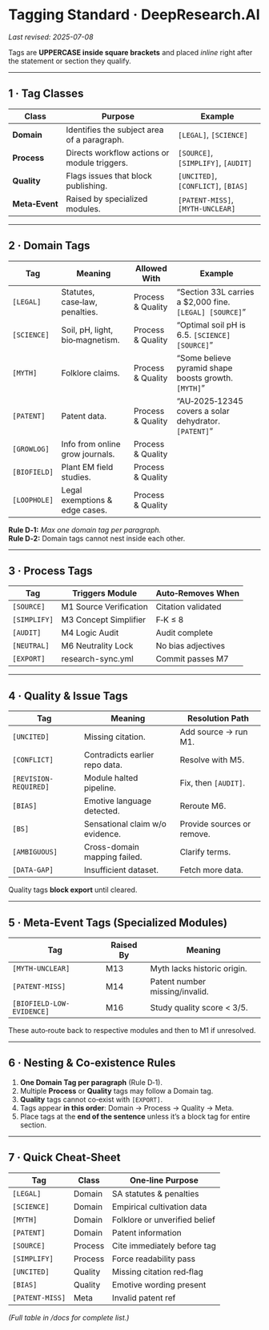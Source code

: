 # Tagging Standard · DeepResearch.AI  
_Last revised: 2025-07-08_

Tags are **UPPERCASE inside square brackets** and placed _inline_ right after the statement or section they qualify.

---

## 1 · Tag Classes  

| Class | Purpose | Example |
|-------|---------|---------|
| **Domain** | Identifies the subject area of a paragraph. | `[LEGAL]`, `[SCIENCE]` |
| **Process** | Directs workflow actions or module triggers. | `[SOURCE]`, `[SIMPLIFY]`, `[AUDIT]` |
| **Quality** | Flags issues that block publishing. | `[UNCITED]`, `[CONFLICT]`, `[BIAS]` |
| **Meta‑Event** | Raised by specialized modules. | `[PATENT-MISS]`, `[MYTH-UNCLEAR]` |

---

## 2 · Domain Tags  

| Tag | Meaning | Allowed With | Example |
|-----|---------|--------------|---------|
| `[LEGAL]` | Statutes, case‑law, penalties. | Process & Quality | “Section 33L carries a $2,000 fine. `[LEGAL] [SOURCE]`” |
| `[SCIENCE]` | Soil, pH, light, bio‑magnetism. | Process & Quality | “Optimal soil pH is 6.5. `[SCIENCE] [SOURCE]`” |
| `[MYTH]` | Folklore claims. | Process & Quality | “Some believe pyramid shape boosts growth. `[MYTH]`” |
| `[PATENT]` | Patent data. | Process & Quality | “AU‑2025‑12345 covers a solar dehydrator. `[PATENT]`” |
| `[GROWLOG]` | Info from online grow journals. | Process & Quality | |
| `[BIOFIELD]` | Plant EM field studies. | Process & Quality | |
| `[LOOPHOLE]` | Legal exemptions & edge cases. | Process & Quality | |

**Rule D‑1:** _Max one domain tag per paragraph._  
**Rule D‑2:** Domain tags cannot nest inside each other.

---

## 3 · Process Tags  

| Tag | Triggers Module | Auto‑Removes When |
|-----|-----------------|-------------------|
| `[SOURCE]` | M1 Source Verification | Citation validated |
| `[SIMPLIFY]` | M3 Concept Simplifier | F‑K ≤ 8 |
| `[AUDIT]` | M4 Logic Audit | Audit complete |
| `[NEUTRAL]` | M6 Neutrality Lock | No bias adjectives |
| `[EXPORT]` | research-sync.yml | Commit passes M7 |

---

## 4 · Quality & Issue Tags  

| Tag | Meaning | Resolution Path |
|-----|---------|-----------------|
| `[UNCITED]` | Missing citation. | Add source → run M1. |
| `[CONFLICT]` | Contradicts earlier repo data. | Resolve with M5. |
| `[REVISION-REQUIRED]` | Module halted pipeline. | Fix, then `[AUDIT]`. |
| `[BIAS]` | Emotive language detected. | Reroute M6. |
| `[BS]` | Sensational claim w/o evidence. | Provide sources or remove. |
| `[AMBIGUOUS]` | Cross-domain mapping failed. | Clarify terms. |
| `[DATA-GAP]` | Insufficient dataset. | Fetch more data. |

Quality tags **block export** until cleared.

---

## 5 · Meta‑Event Tags (Specialized Modules)

| Tag | Raised By | Meaning |
|-----|-----------|---------|
| `[MYTH-UNCLEAR]` | M13 | Myth lacks historic origin. |
| `[PATENT-MISS]` | M14 | Patent number missing/invalid. |
| `[BIOFIELD-LOW-EVIDENCE]` | M16 | Study quality score < 3/5. |

These auto‑route back to respective modules and then to M1 if unresolved.

---

## 6 · Nesting & Co‑existence Rules  

1. **One Domain Tag per paragraph** (Rule D‑1).  
2. Multiple **Process** or **Quality** tags may follow a Domain tag.  
3. **Quality** tags cannot co‑exist with `[EXPORT]`.  
4. Tags appear **in this order**: Domain → Process → Quality → Meta.  
5. Place tags at the **end of the sentence** unless it’s a block tag for entire section.

---

## 7 · Quick Cheat‑Sheet  

| Tag | Class | One‑line Purpose |
|-----|-------|------------------|
| `[LEGAL]` | Domain | SA statutes & penalties |
| `[SCIENCE]` | Domain | Empirical cultivation data |
| `[MYTH]` | Domain | Folklore or unverified belief |
| `[PATENT]` | Domain | Patent information |
| `[SOURCE]` | Process | Cite immediately before tag |
| `[SIMPLIFY]` | Process | Force readability pass |
| `[UNCITED]` | Quality | Missing citation red‑flag |
| `[BIAS]` | Quality | Emotive wording present |
| `[PATENT-MISS]` | Meta | Invalid patent ref |

*(Full table in /docs for complete list.)*
